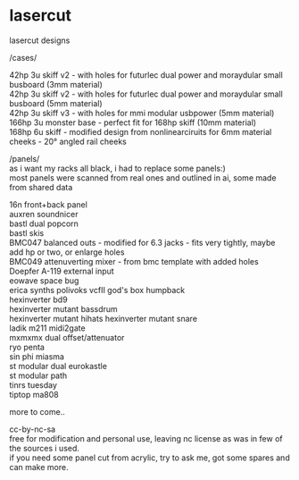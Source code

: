 # lasercut  
  
lasercut designs  
  
/cases/  
  
42hp 3u skiff v2 - with holes for futurlec dual power and moraydular small busboard (3mm material)  
42hp 3u skiff v2 - with holes for futurlec dual power and moraydular small busboard (5mm material)  
42hp 3u skiff v3 - with holes for mmi modular usbpower (5mm material)  
166hp 3u monster base - perfect fit for 168hp skiff (10mm material)  
168hp 6u skiff - modified design from nonlinearciruits for 6mm material  
cheeks - 20° angled rail cheeks
  
/panels/  
as i want my racks all black, i had to replace some panels:)  
most panels were scanned from real ones and outlined in ai, some made from shared data  
  
16n front+back panel  
auxren soundnicer  
bastl dual popcorn  
bastl skis  
BMC047 balanced outs - modified for 6.3 jacks - fits very tightly, maybe add hp or two, or enlarge holes  
BMC049 attenuverting mixer - from bmc template with added holes  
Doepfer A-119 external input  
eowave space bug  
erica synths polivoks vcfII
god's box humpback  
hexinverter bd9  
hexinverter mutant bassdrum  
hexinverter mutant hihats
hexinverter mutant snare  
ladik m211 midi2gate  
mxmxmx dual offset/attenuator  
ryo penta  
sin phi miasma  
st modular dual eurokastle  
st modular path  
tinrs tuesday  
tiptop ma808  
  
more to come..  
  
cc-by-nc-sa  
free for modification and personal use, leaving nc license as was in few of the sources i used.   
if you need some panel cut from acrylic, try to ask me, got some spares and can make more.  
